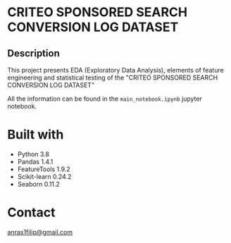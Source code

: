 # CRITEO SPONSORED SEARCH CONVERSION LOG DATASET

## Description
This project presents EDA (Exploratory Data Analysis), elements of feature engineering and statistical testing of the "CRITEO SPONSORED SEARCH CONVERSION LOG DATASET"

All the information can be found in the ` main_notebook.ipynb ` jupyter notebook.

# Built with
- Python 3.8
- Pandas 1.4.1
- FeatureTools 1.9.2
- Scikit-learn 0.24.2
- Seaborn 0.11.2

# Contact
anras1filip@gmail.com